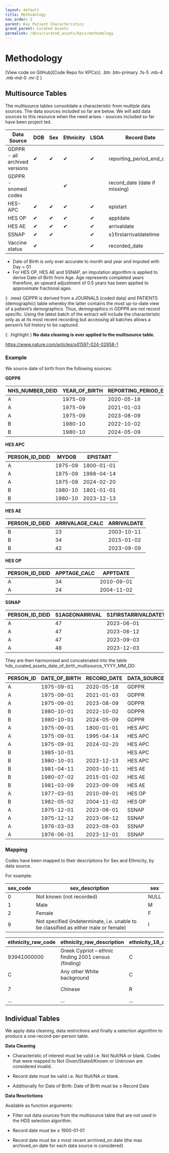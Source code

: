 ```yaml
---
layout: default
title: Methodology
nav_order: 2
parent: Key Patient Characteristics
grand_parent: Curated Assets
permalink: /docs/curated_assets/kpcs/methodology
---
```


# Methodology

[View code on GitHub](Code Repo for KPCs){: .btn .btn-primary .fs-5 .mb-4 .mb-md-0 .mr-2 }

[Code Repo for KPCs]: [https://just-the-docs.com](https://github.com/fionnachalmers)

## Multisource Tables

The multisource tables consolidate a characteristic from multiple data sources. The data sources included so far are below. We will add data sources to this resource when the need arises - sources included so far have been project led. 

| Data Source    | DOB | Sex | Ethnicity | LSOA | Record Date                  |
|----------------|-----|-----|-----------|------|------------------------------|
| GDPPR - all archived versions          | ✔   | ✔   | ✔         | ✔    | reporting_period_end_date    |
| GDPPR - snomed codes   |     |     | ✔         |      | record_date (date if missing)|
| HES-APC        | ✔   | ✔   | ✔         | ✔    | epistart                     |
| HES OP         | ✔   | ✔   | ✔         | ✔    | apptdate                     |
| HES AE         | ✔   | ✔   | ✔         | ✔    | arrivaldate                  |
| SSNAP          | ✔   | ✔   |           | ✔    | s1firstarrivaldatetime       |
| Vaccine status | ✔   |     |           | ✔    | recorded_date                |



* Date of Birth is only ever accurate to month and year and imputed with Day = 01
* For HES OP, HES AE and SSNAP, an imputation algorithm is applied to derive Date of Birth from Age. Age represents completed years therefore, an upward adjustment of 0.5 years has been applied to approximate fractional ages.

{: .new}
GDPPR is derived from a JOURNALS (coded data) and PATIENTS (demographic) table whereby the latter contains the most up-to-date view of a patient’s demographics. Thus, demographics in GDPPR are not record specific. Using the latest batch of the extract will include the characteristic only as at its most recent recording but accessing all batches allows a person’s full history to be captured. 

{: .highlight }
**No data cleaning is ever applied to the multisource table.**

https://www.nature.com/articles/s41597-024-02958-1

### Example

We source date of birth from the following sources:

**GDPPR**

| NHS_NUMBER_DEID | YEAR_OF_BIRTH | REPORTING_PERIOD_END_DATE |
|-----------------|---------------|---------------------------|
| A               | 1975-09       | 2020-05-18                |
| A               | 1975-09       | 2021-01-03                |
| A               | 1975-09       | 2023-08-09                |
| B               | 1980-10       | 2022-10-02                |
| B               | 1980-10       | 2024-05-09                |

**HES APC**

| PERSON_ID_DEID | MYDOB  | EPISTART    |
|----------------|--------|-------------|
| A              | 1975-09| 1800-01-01  |
| A              | 1975-09| 1998-04-14  |
| A              | 1975-09| 2024-02-20  |
| B              | 1980-10| 1801-01-01  |
| B              | 1980-10| 2023-12-13  |

**HES AE**

| PERSON_ID_DEID | ARRIVALAGE_CALC | ARRIVALDATE |
|----------------|------------------|-------------|
| B              | 23               | 2003-10-11  |
| B              | 34               | 2015-01-02  |
| B              | 42               | 2023-09-09  |

**HES OP**

| PERSON_ID_DEID | APPTAGE_CALC | APPTDATE   |
|----------------|--------------|------------|
| A              | 34           | 2010-09-01 |
| A              | 24           | 2004-11-02 |

**SSNAP**

| PERSON_ID_DEID | S1AGEONARRIVAL | S1FIRSTARRIVALDATETIME |
|----------------|----------------|------------------------|
| A              | 47             | 2023-06-01             |
| A              | 47             | 2023-06-12             |
| A              | 47             | 2023-09-03             |
| A              | 48             | 2023-12-03             |

They are then harmonised and concatenated into the table hds_curated_assets_date_of_birth_multisource_YYYY_MM_DD:


| PERSON_ID | DATE_OF_BIRTH | RECORD_DATE | DATA_SOURCE |
|-----------|----------------|-------------|-------------|
| A         | 1975-09-01     | 2020-05-18  | GDPPR       |
| A         | 1975-09-01     | 2021-01-03  | GDPPR       |
| A         | 1975-09-01     | 2023-08-09  | GDPPR       |
| B         | 1980-10-01     | 2022-10-02  | GDPPR       |
| B         | 1980-10-01     | 2024-05-09  | GDPPR       |
| A         | 1975-09-01     | 1800-01-01  | HES APC     |
| A         | 1975-09-01     | 1995-04-14  | HES APC     |
| A         | 1975-09-01     | 2024-02-20  | HES APC     |
| B         | 1985-10-01     |             | HES APC     |
| B         | 1980-10-01     | 2023-12-13  | HES APC     |
| B         | 1981-04-11     | 2003-10-11  | HES AE      |
| B         | 1980-07-02     | 2015-01-02  | HES AE      |
| B         | 1981-03-09     | 2023-09-09  | HES AE      |
| A         | 1977-03-01     | 2010-09-01  | HES OP      |
| B         | 1982-05-02     | 2004-11-02  | HES OP      |
| A         | 1975-12-01     | 2023-06-01  | SSNAP       |
| A         | 1975-12-12     | 2023-06-12  | SSNAP       |
| A         | 1976-03-03     | 2023-09-03  | SSNAP       |
| A         | 1976-06-01     | 2023-12-01  | SSNAP       |



### Mapping

Codes have been mapped to their descriptions for Sex and Ethnicity, by data source.

For example:

| sex_code | sex_description                                                                         | sex |
|----------|-----------------------------------------------------------------------------------------|-----|
| 0        | Not known (not recorded)                                                                | NULL |
| 1        | Male                                                                                    | M   |
| 2        | Female                                                                                  | F   |
| 9        | Not specified (indeterminate, i.e. unable to be classified as either male or female)   | I   |


| ethnicity_raw_code | ethnicity_raw_description                                  | ethnicity_18_code | ethnicity_18_group           | ethnicity_5_group       |
|--------------------|------------------------------------------------------------|-------------------|------------------------------|-------------------------|
| 93941000000        | Greek Cypriot – ethnic finding 2001 census (finding)       | C                 | Any other White background   | White                   |
| C                  | Any other White background                                 | C                 | Any other White background   | White                   |
| 7                  | Chinese                                                    | R                 | Chinese                      | Asian or Asian British  |
| ...                | ...                                                        | ...               | ...                          | ...                     |


## Individual Tables

We apply data cleaning, data restrictions and finally a selection algorithm to produce a one-record-per-person table.

**Data Cleaning**


* Characteristic of interest must be valid i.e. Not Null/NA or blank. Codes that were mapped to Not Given/Stated/Known or Unknown are considered invalid. 

* Record date must be valid i.e. Not Null/NA or blank. 

* Additionally for Date of Birth: Date of Birth must be ≤ Record Date


**Data Resctictions**

Available as function arguments:

* Filter out data sources from the multisource table that are not used in the HDS selection algorithm.

* Record date must be ≥ 1900-01-01 

* Record date must be ≤ most recent archived_on date (the max archived_on date for each data source is considered)


